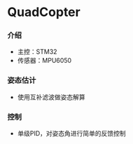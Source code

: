 # QuadCopter

### 介绍
* 主控：STM32
* 传感器：MPU6050

### 姿态估计
* 使用互补滤波做姿态解算

### 控制
* 单级PID，对姿态角进行简单的反馈控制

